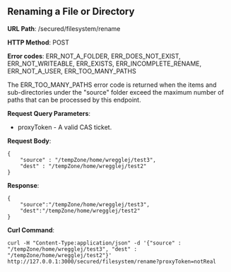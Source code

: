 Renaming a File or Directory
----------------------------
__URL Path__: /secured/filesystem/rename

__HTTP Method__: POST

__Error codes__: ERR_NOT_A_FOLDER, ERR_DOES_NOT_EXIST, ERR_NOT_WRITEABLE, ERR_EXISTS, ERR_INCOMPLETE_RENAME, ERR_NOT_A_USER, ERR_TOO_MANY_PATHS

The ERR_TOO_MANY_PATHS error code is returned when the items and sub-directories under the "source" folder exceed the maximum number of paths that can be processed by this endpoint.

__Request Query Parameters__:

* proxyToken - A valid CAS ticket.

__Request Body__:

    {
        "source" : "/tempZone/home/wregglej/test3",
        "dest" : "/tempZone/home/wregglej/test2"
    }

__Response__:

    {
        "source":"/tempZone/home/wregglej/test3",
        "dest":"/tempZone/home/wregglej/test2"
    }


__Curl Command__:

    curl -H "Content-Type:application/json" -d '{"source" : "/tempZone/home/wregglej/test3", "dest" : "/tempZone/home/wregglej/test2"}' http://127.0.0.1:3000/secured/filesystem/rename?proxyToken=notReal




